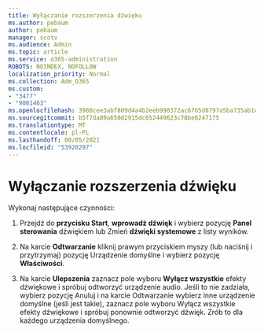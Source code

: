 ```yaml
---
title: Wyłączanie rozszerzenia dźwięku
ms.author: pebaum
author: pebaum
manager: scotv
ms.audience: Admin
ms.topic: article
ms.service: o365-administration
ROBOTS: NOINDEX, NOFOLLOW
localization_priority: Normal
ms.collection: Adm_O365
ms.custom:
- "3477"
- "9001463"
ms.openlocfilehash: 3988cee3abf809d4a4b2eeb990372ac6765d0797a5ba735ab1c089abb6e81bb8
ms.sourcegitcommit: b5f7da89a650d2915dc652449623c78be6247175
ms.translationtype: MT
ms.contentlocale: pl-PL
ms.lasthandoff: 08/05/2021
ms.locfileid: "53920297"
---
```

# <a name="turn-off-audio-enhancement"></a>Wyłączanie rozszerzenia dźwięku

Wykonaj następujące czynności:

1. Przejdź do **przycisku Start**, **wprowadź dźwięk** i wybierz pozycję **Panel sterowania** dźwiękiem lub Zmień **dźwięki systemowe** z listy wyników.

2. Na karcie **Odtwarzanie** kliknij prawym przyciskiem myszy (lub naciśnij i przytrzymaj) pozycję Urządzenie domyślne i wybierz pozycję **Właściwości**.

3. Na karcie **Ulepszenia** zaznacz pole wyboru **Wyłącz wszystkie** efekty dźwiękowe i spróbuj odtworzyć urządzenie audio. Jeśli to nie zadziała, wybierz pozycję  Anuluj i na karcie Odtwarzanie wybierz inne urządzenie  domyślne (jeśli jest takie), zaznacz pole wyboru Wyłącz wszystkie efekty dźwiękowe i spróbuj ponownie odtworzyć dźwięk.  Zrób to dla każdego urządzenia domyślnego.
